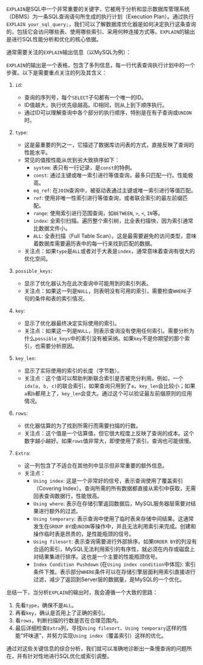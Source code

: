 
`EXPLAIN`是SQL中一个非常重要的关键字，它被用于分析和显示数据库管理系统（DBMS）为一条SQL查询语句所生成的执行计划（Execution Plan）。通过执行`EXPLAIN your_sql_query;`，我们可以了解数据库优化器是如何决定执行这条查询的，包括它会访问哪些表、使用哪些索引、采用何种连接方式等。`EXPLAIN`的输出是进行SQL性能分析和优化的核心依据。

通常需要关注的`EXPLAIN`输出信息（以MySQL为例）：

`EXPLAIN`的输出是一个表格，包含了多列信息，每一行代表查询执行计划中的一个步骤。以下是需要重点关注的列及其含义：

1.  `id`:
    *   查询的序列号，每个`SELECT`子句都有一个唯一的ID。
    *   ID值越大，执行优先级越高。ID相同，则从上到下顺序执行。
    *   通过ID可以理解查询中各个部分的执行顺序，特别是在有子查询或`UNION`时。

2.  `type`:
    *   这是最重要的列之一，它描述了数据库访问表的方式，直接反映了查询的性能水平。
    *   常见的值按性能从优到劣大致排序如下：
        *   `system`: 表只有一行记录，是`const`的特例。
        *   `const`: 通过主键或唯一索引进行等值查询，最多只匹配一行。性能极高。
        *   `eq_ref`: 在`JOIN`查询中，被驱动表通过主键或唯一索引进行等值匹配。
        *   `ref`: 使用非唯一性索引进行等值查询，或者联合索引的最左前缀匹配。
        *   `range`: 使用索引进行范围查询，如`BETWEEN`, `>`, `<`, `IN`等。
        *   `index`: 全索引扫描。遍历整个索引树，比全表扫描快，因为索引通常比数据文件小。
        *   `ALL`: 全表扫描（Full Table Scan）。这是最需要避免的访问类型，意味着数据库需要遍历表中的每一行来找到匹配的数据。
    *   关注点：如果`type`是`ALL`或者对于大表是`index`，通常意味着查询有很大的优化空间。

3.  `possible_keys`:
    *   显示了优化器认为在此次查询中可能用到的索引列表。
    *   关注点：如果这一列是`NULL`，则表明没有可用的索引，需要检查`WHERE`子句的条件和表的索引情况。

4.  `key`:
    *   显示了优化器最终决定实际使用的索引。
    *   关注点：如果这一列是`NULL`，则表示查询没有使用任何索引。需要分析为什么`possible_keys`中的索引没有被采纳。如果`key`不是你期望的那个索引，也需要分析原因。

5.  `key_len`:
    *   显示了实际使用的索引的长度（字节数）。
    *   关注点：这个值可以帮助判断联合索引是否被充分利用。例如，一个`idx(a, b, c)`的联合索引，如果查询只用到了`a`，`key_len`会比较小；如果`a`和`b`都用上了，`key_len`会变大。通过这个可以验证最左前缀原则的应用情况。

6.  `rows`:
    *   优化器估算的为了找到所需行而需要扫描的行数。
    *   关注点：这个值是一个估算值，但它很大程度上反映了查询的成本。这个数字越小越好。如果`rows`值非常大，即使使用了索引，查询也可能很慢。

7.  `Extra`:
    *   这一列包含了不适合在其他列中显示但非常重要的额外信息。
    *   关注点：
        *   `Using index`: 这是一个非常好的信号，表示查询使用了覆盖索引（Covering Index）。查询所需的所有数据都直接从索引中获取，无需回表查询数据行，性能很高。
        *   `Using where`: 表示在存储引擎返回数据后，MySQL服务器层需要对结果进行额外的过滤。
        *   `Using temporary`: 表示查询中使用了临时表来存储中间结果。这通常发生在`GROUP BY`或`UNION`等操作中，并且无法利用索引来完成。创建和操作临时表是昂贵的，是性能瓶颈的信号。
        *   `Using filesort`: 表示查询需要进行外部排序。如果`ORDER BY`的列没有合适的索引，MySQL无法利用索引的有序性，就必须在内存或磁盘上对结果集进行排序。这也是一个主要的性能瓶颈信号。
        *   `Index Condition Pushdown` (在`Using index condition`中体现): 索引条件下推。表示部分`WHERE`条件可以在存储引擎层面利用索引直接进行过滤，减少了返回到Server层的数据量，是MySQL的一个优化。

总结一下，当分析`EXPLAIN`的输出时，我会遵循一个大致的思路：
1.  先看`type`，确保不是`ALL`。
2.  再看`key`，确认是否用上了正确的索引。
3.  看`rows`，判断扫描的行数是否在合理范围内。
4.  最后详细检查`Extra`列，寻找`Using filesort`、`Using temporary`这样的性能“坏味道”，并努力实现`Using index`（覆盖索引）这样的优化。

通过对这些关键信息的综合分析，我们就可以准确地诊断出一条慢查询的问题所在，并有针对性地进行SQL优化或索引调整。

